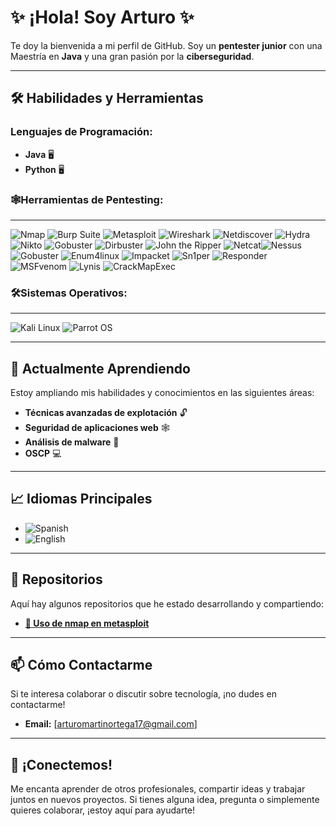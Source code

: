# ✨ ¡Hola! Soy Arturo ✨  
Te doy la bienvenida a mi perfil de GitHub. Soy un **pentester junior** con una Maestría en **Java** y una gran pasión por la **ciberseguridad**.

---

## 🛠️ Habilidades y Herramientas

### **Lenguajes de Programación:**
- **Java** 🖥️
- **Python** 🖥️
### **🕸️Herramientas de Pentesting:**

---

![Nmap](https://img.shields.io/badge/Nmap-007ACC?style=for-the-badge&logo=linux&logoColor=white&labelColor=000000) ![Burp Suite](https://img.shields.io/badge/Burp_Suite-FF6C37?style=for-the-badge&logo=burp-suite&logoColor=white&labelColor=000000) ![Metasploit](https://img.shields.io/badge/Metasploit-0082C9?style=for-the-badge&logo=metasploit&logoColor=white&labelColor=000000) ![Wireshark](https://img.shields.io/badge/Wireshark-1679A7?style=for-the-badge&logo=wireshark&logoColor=white&labelColor=000000) ![Netdiscover](https://img.shields.io/badge/Netdiscover-000000?style=for-the-badge&logo=linux&logoColor=white&labelColor=000000) ![Hydra](https://img.shields.io/badge/Hydra-00A9E0?style=for-the-badge&logo=hydra&logoColor=white&labelColor=000000) ![Nikto](https://img.shields.io/badge/Nikto-CC0000?style=for-the-badge&logo=nikto&logoColor=white&labelColor=000000) ![Gobuster](https://img.shields.io/badge/Gobuster-0D6EFD?style=for-the-badge&logo=go&logoColor=white&labelColor=000000) ![Dirbuster](https://img.shields.io/badge/Dirbuster-01A9B4?style=for-the-badge&logo=linux&logoColor=white&labelColor=000000) ![John the Ripper](https://img.shields.io/badge/John_the_Ripper-003A5C?style=for-the-badge&logo=john-the-ripper&logoColor=white&labelColor=000000) ![Netcat](https://img.shields.io/badge/Netcat-000000?style=for-the-badge&logo=linux&logoColor=white&labelColor=000000)![Nessus](https://img.shields.io/badge/Nessus-2D5F9A?style=for-the-badge&logo=nessus&logoColor=white&labelColor=000000) ![Gobuster](https://img.shields.io/badge/Gobuster-0D6EFD?style=for-the-badge&logo=go&logoColor=white&labelColor=000000) ![Enum4linux](https://img.shields.io/badge/Enum4linux-0A4C7E?style=for-the-badge&logo=linux&logoColor=white&labelColor=000000) ![Impacket](https://img.shields.io/badge/Impacket-003E6C?style=for-the-badge&logo=python&logoColor=white&labelColor=000000) ![Sn1per](https://img.shields.io/badge/Sn1per-212121?style=for-the-badge&logo=linux&logoColor=white&labelColor=000000) ![Responder](https://img.shields.io/badge/Responder-B30000?style=for-the-badge&logo=linux&logoColor=white&labelColor=000000) ![MSFvenom](https://img.shields.io/badge/MSFvenom-0082C9?style=for-the-badge&logo=metasploit&logoColor=white&labelColor=000000) ![Lynis](https://img.shields.io/badge/Lynis-0F4F57?style=for-the-badge&logo=linux&logoColor=white&labelColor=000000) ![CrackMapExec](https://img.shields.io/badge/CrackMapExec-0A4C7E?style=for-the-badge&logo=linux&logoColor=white&labelColor=000000)

### **🛠️Sistemas Operativos:**

---

![Kali Linux](https://img.shields.io/badge/Kali_Linux-557C94?style=for-the-badge&logo=kalilinux&logoColor=white&labelColor=000000) ![Parrot OS](https://img.shields.io/badge/Parrot_OS-0D8ABC?style=for-the-badge&logo=linux&logoColor=white&labelColor=000000)

---

## 🌱 Actualmente Aprendiendo

Estoy ampliando mis habilidades y conocimientos en las siguientes áreas:

- **Técnicas avanzadas de explotación** 🔓
- **Seguridad de aplicaciones web** 🕸️
- **Análisis de malware** 🦠
- **OSCP** 💻

---

## 📈 Idiomas Principales

- ![Spanish](https://img.shields.io/badge/Spanish-EA4C89?style=for-the-badge&logo=google-translate&logoColor=white&labelColor=000000&color=1E1E1E)
- ![English](https://img.shields.io/badge/English-007ACC?style=for-the-badge&logo=google-translate&logoColor=white&labelColor=000000&color=1E1E1E)

---

## 🚀 Repositorios

Aquí hay algunos repositorios que he estado desarrollando y compartiendo:

- **[🔧 Uso de nmap en metasploit](https://github.com/extictz/nmap-metasploit)**  

---

## 📫 Cómo Contactarme

Si te interesa colaborar o discutir sobre tecnología, ¡no dudes en contactarme!

- **Email:** [arturomartinortega17@gmail.com]

---

## 💬 ¡Conectemos!

Me encanta aprender de otros profesionales, compartir ideas y trabajar juntos en nuevos proyectos. Si tienes alguna idea, pregunta o simplemente quieres colaborar, ¡estoy aquí para ayudarte!
